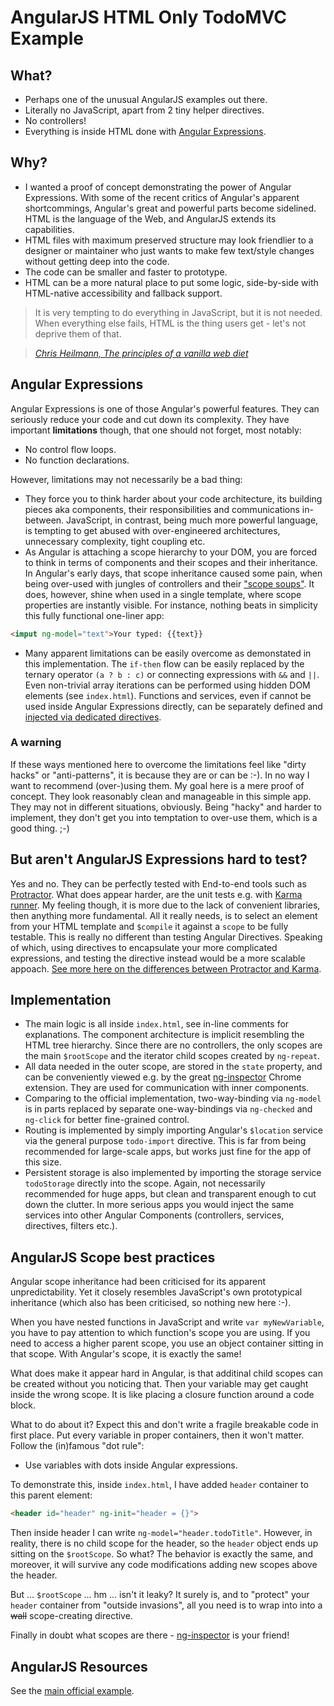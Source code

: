 # AngularJS HTML Only TodoMVC Example

## What?
- Perhaps one of the unusual AngularJS examples out there.
- Literally no JavaScript, apart from 2 tiny helper directives. 
- No controllers!
- Everything is inside HTML done with [Angular Expressions](https://docs.angularjs.org/guide/expression).

## Why?
- I wanted a proof of concept demonstrating the power of Angular Expressions. With some of the recent critics of Angular's apparent shortcommings, Angular's great and powerful parts become sidelined. HTML is the language of the Web, and AngularJS extends its capabilities.
- HTML files with maximum preserved structure may look friendlier to a designer or maintainer who just wants to make few text/style changes without getting deep into the code.
- The code can be smaller and faster to prototype.
- HTML can be a more natural place to put some logic, side-by-side with HTML-native accessibility and fallback support.

> It is very tempting to do everything in JavaScript, but it is not needed.
> When everything else fails, HTML is the thing users get - let's not deprive them of that.

> _[Chris Heilmann, The principles of a vanilla web diet](http://vanillawebdiet.com/)_

## Angular Expressions
Angular Expressions is one of those Angular's powerful features.
They can seriously reduce your code and cut down its complexity.
They have important **limitations** though, that one should not forget, most notably:

- No control flow loops.
- No function declarations.

However, limitations may not necessarily be a bad thing:

- They force you to think harder about your code architecture, its building pieces aka components, their responsibilities and communications in-between. JavaScript, in contrast, being much more powerful language, is tempting to get abused with over-engineered architectures, unnecessary complexity, tight coupling etc. 
- As Angular is attaching a scope hierarchy to your DOM, you are forced to think in terms of components and their scopes and their inheritance. In Angular's early days, that scope inheritance caused some pain, when being over-used with jungles of controllers and their ["scope soups"](http://www.technofattie.com/2014/03/21/five-guidelines-for-avoiding-scope-soup-in-angular.html). It does, however, shine when used in a single template, where scope properties are instantly visible. For instance, nothing beats in simplicity this fully functional one-liner app: 

```html
<imput ng-model="text">Your typed: {{text}}
```

- Many apparent limitations can be easily overcome as demonstated in this implementation. The `if-then` flow can be easily replaced by the ternary operator `(a ? b : c)` or connecting expressions with `&&` and `||`. Even non-trivial array iterations can be performed using hidden DOM elements (see `index.html`). Functions and services, even if cannot be used inside Angular Expressions directly, can be separately defined and [injected via dedicated directives](https://github.com/dmitriz/todomvc/blob/angularjs-expr/examples/angularjs-expr/js/directives/todoImportDirective.js).

### A warning
If these ways mentioned here to overcome the limitations feel like "dirty hacks" or "anti-patterns", it is because they are or can be :-). In no way I want to recommend (over-)using them. My goal here is a mere proof of concept. They look reasonably clean and manageable in this simple app. They may not in different situations, obviously. Being "hacky" and harder to implement, they don't get you into temptation to over-use them, which is a good thing. ;-)

## But aren't AngularJS Expressions hard to test?
Yes and no. They can be perfectly tested with End-to-end tools such as [Protractor](http://angular.github.io/protractor). What does appear harder, are the unit tests e.g. with [Karma runner](http://karma-runner.github.io/0.13/index.html). My feeling though, it is more due to the lack of convenient libraries, then anything more fundamental. All it really needs, is to select an element from your HTML template and `$compile` it against a `scope` to be fully testable. This is really no different than testing Angular Directives. Speaking of which, using directives to encapsulate your more complicated expressions, and testing the directive instead would be a more scalable appoach.
[See more here on the differences between Protractor and Karma](http://stackoverflow.com/a/29619467/1614973).

## Implementation
- The main logic is all inside `index.html`, see in-line comments for explanations. The component architecture is implicit resembling the HTML tree hierarchy. Since there are no controllers, the only scopes are the main `$rootScope` and the iterator child scopes created by `ng-repeat`. 
- All data needed in the outer scope, are stored in the `state` property, and can be conveniently viewed e.g. by the great [ng-inspector](http://ng-inspector.org/) Chrome extension. They are used for communication with inner components.
- Comparing to the official implementation, two-way-binding via `ng-model` is in parts replaced by separate one-way-bindings via `ng-checked` and `ng-click` for better fine-grained control.
- Routing is implemented by simply importing Angular's `$location` service via the general purpose `todo-import` directive. This is far from being recommended for large-scale apps, but works just fine for the app of this size.
- Persistent storage is also implemented by importing the storage service `todoStorage` directly into the scope. Again, not necessarily recommended for huge apps, but clean and transparent enough to cut down the clutter. In more serious apps you would inject the same services into other Angular Components (controllers, services, directives, filters etc.).

## AngularJS Scope best practices
Angular scope inheritance had been criticised for its apparent unpredictability. Yet it closely resembles JavaScript's own prototypical inheritance (which also has been criticised, so nothing new here :-).

When you have nested functions in JavaScript and write `var myNewVariable`, you have to pay attention to which function's scope you are using. If you need to access a higher parent scope, you use an object container sitting in that scope. With Angular's scope, it is exactly the same!

What does make it appear hard in Angular, is that additinal child scopes can be created without you noticing that. Then your variable may get caught inside the wrong scope. It is like placing a closure function around a code block.

What to do about it? Expect this and don't write a fragile breakable code in first place. Put every variable in proper containers, then it won't matter. Follow the (in)famous "dot rule":

- Use variables with dots inside Angular expressions.

To demonstrate this, inside `index.html`, I have added `header` container to this parent element:

```html
<header id="header" ng-init="header = {}">
```
Then inside header I can write `ng-model="header.todoTitle"`. However, in reality, there is no child scope for the header, so the `header` object ends up sitting on the `$rootScope`. So what? The behavior is exactly the same, and moreover, it will survive any code modifications adding new scopes above the header. 

But ... `$rootScope` ... hm ... isn't it leaky? It surely is, and to "protect" your `header` container from "outside invasions", all you need is to wrap into into a ~~wall~~ scope-creating directive. 

Finally in doubt what scopes are there - [ng-inspector](http://ng-inspector.org/) is your friend!

## AngularJS Resources
See the [main official example](https://github.com/tastejs/todomvc/tree/master/examples/angularjs).
